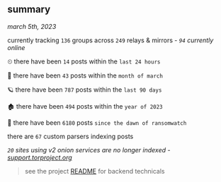 
## summary
_march 5th, 2023_

currently tracking `136` groups across `249` relays & mirrors - _`94` currently online_

⏲ there have been `14` posts within the `last 24 hours`

🦈 there have been `43` posts within the `month of march`

🪐 there have been `787` posts within the `last 90 days`

🏚 there have been `494` posts within the `year of 2023`

🦕 there have been `6180` posts `since the dawn of ransomwatch`

there are `67` custom parsers indexing posts

_`20` sites using v2 onion services are no longer indexed - [support.torproject.org](https://support.torproject.org/onionservices/v2-deprecation/)_

> see the project [README](https://github.com/joshhighet/ransomwatch#ransomwatch--) for backend technicals
